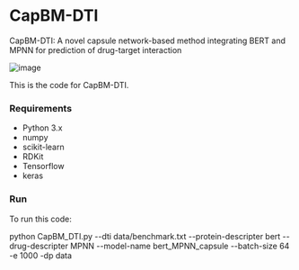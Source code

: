# CapBM-DTI
CapBM-DTI: A novel capsule network-based method integrating BERT and MPNN for prediction of drug-target interaction

![image](https://user-images.githubusercontent.com/89676756/207692614-9c8aeb1b-0582-424a-999e-1cddaffb9523.png)


This is the code for CapBM-DTI.


### Requirements

- Python 3.x
- numpy
- scikit-learn
- RDKit
- Tensorflow
- keras

### Run

To run this code:

python CapBM_DTI.py --dti data/benchmark.txt --protein-descripter bert  --drug-descripter MPNN --model-name bert_MPNN_capsule --batch-size 64 -e 1000 -dp data
